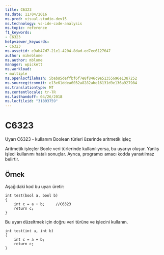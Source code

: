 ```yaml
---
title: C6323
ms.date: 11/04/2016
ms.prod: visual-studio-dev15
ms.technology: vs-ide-code-analysis
ms.topic: reference
f1_keywords:
- C6323
helpviewer_keywords:
- C6323
ms.assetid: e9ab47d7-21e1-4204-8dad-ed7ec6127647
author: mikeblome
ms.author: mblome
manager: wpickett
ms.workload:
- multiple
ms.openlocfilehash: 5bab85deffbf6f7e8f846c9e51355696e1387252
ms.sourcegitcommit: e13e61ddea6032a8282abe16131d9e136a927984
ms.translationtype: MT
ms.contentlocale: tr-TR
ms.lasthandoff: 04/26/2018
ms.locfileid: "31893759"
---
```

# <a name="c6323"></a>C6323
Uyarı C6323 - kullanım Boolean türleri üzerinde aritmetik işleç

 Aritmetik işleçler Boole veri türlerinde kullanılıyorsa, bu uyarıyı oluşur. Yanlış işleci kullanımı hatalı sonuçlar. Ayrıca, programcı amacı kodda yansıtılmaz belirtir.

## <a name="example"></a>Örnek
 Aşağıdaki kod bu uyarı üretir:

```
int test(bool a, bool b)
{
    int c = a + b;     //C6323
    return c;
}
```

 Bu uyarı düzeltmek için doğru veri türüne ve işlecini kullanın.

```
int test(int a, int b)
{
    int c = a + b;
    return c;
}
```